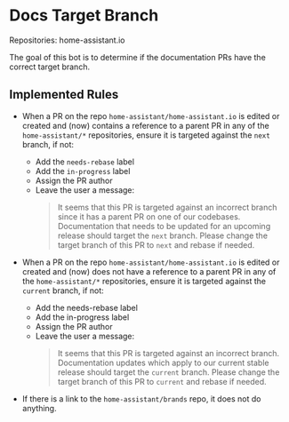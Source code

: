 # Docs Target Branch

Repositories: home-assistant.io

The goal of this bot is to determine if the documentation PRs have the correct target branch.

## Implemented Rules

<!-- https://github.com/home-assistant/probot-home-assistant/issues/6 -->

- When a PR on the repo `home-assistant/home-assistant.io` is edited or created and (now) contains a reference to a parent PR in any of the `home-assistant/*` repositories, ensure it is targeted against the `next` branch, if not:
  - Add the `needs-rebase` label
  - Add the `in-progress` label
  - Assign the PR author
  - Leave the user a message:
    > It seems that this PR is targeted against an incorrect branch since it has a parent PR on one of our codebases. Documentation that needs to be updated for an upcoming release should target the `next` branch. Please change the target branch of this PR to `next` and rebase if needed.
- When a PR on the repo `home-assistant/home-assistant.io` is edited or created and (now) does not have a reference to a parent PR in any of the `home-assistant/*` repositories, ensure it is targeted against the `current` branch, if not:

  - Add the needs-rebase label
  - Add the in-progress label
  - Assign the PR author
  - Leave the user a message:
    > It seems that this PR is targeted against an incorrect branch. Documentation updates which apply to our current stable release should target the `current` branch. Please change the target branch of this PR to `current` and rebase if needed.

- If there is a link to the `home-assistant/brands` repo, it does not do anything.
